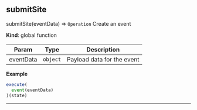 ## submitSite

submitSite(eventData) ⇒ <code>Operation</code>
Create an event

**Kind**: global function  

| Param | Type | Description |
| --- | --- | --- |
| eventData | <code>object</code> | Payload data for the event |

**Example**  
```js
execute(
  event(eventData)
)(state)
```

* * *

